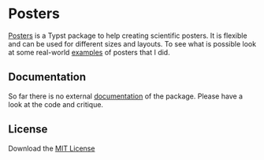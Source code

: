 # Posters

[Posters](https://github.com/jonaspleyer/posters) is a Typst package to help creating scientific posters.
It is flexible and can be used for different sizes and layouts.
To see what is possible look at some real-world [examples](https://github.com/jonaspleyer/posters/examples)
of posters that I did.

## Documentation
So far there is no external [documentation](https://jonaspleyer.github.io/typst-posters/) of the package.
Please have a look at the code and critique.

## License
Download the [MIT License](https://www.mit.edu/~amini/LICENSE.md)

